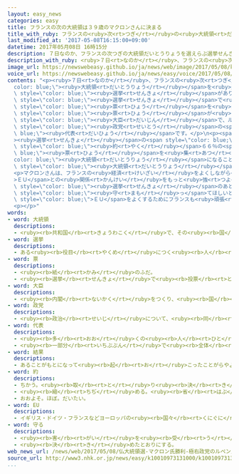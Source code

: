 ```yaml
---
layout: easy_news
categories: easy
title: フランスの次の大統領は３９歳のマクロンさんに決まる
title_with_ruby: フランスの<ruby>次<rt>つぎ</rt></ruby>の<ruby>大統領<rt>だいとうりょう</rt></ruby>は３９<ruby>歳<rt>さい</rt></ruby>のマクロンさんに<ruby>決<rt>き</rt></ruby>まる
last_modified_at: '2017-05-08T16:15:00+09:00'
datetime: 2017年05月08日 16時15分
description: ７日なのか、フランスの次つぎの大統領だいとうりょうを選えらぶ選挙せんきょがありました。
description_with_ruby: <ruby>７日<rt>なのか</rt></ruby>、フランスの<ruby>次<rt>つぎ</rt></ruby>の<ruby>大統領<rt>だいとうりょう</rt></ruby>を<ruby>選<rt>えら</rt></ruby>ぶ<ruby>選挙<rt>せんきょ</rt></ruby>がありました。
image_url: https://newswebeasy.github.io/ja/news/web/image/2017/05/08/k10010973131000.jpg
voice_url: https://newswebeasy.github.io/ja/news/easy/voice/2017/05/08/k10010973131000.mp3
contents: "<p><ruby>７日<rt>なのか</rt></ruby>、フランスの<ruby>次<rt>つぎ</rt></ruby>の<span style=\"\
  color: blue;\"><ruby>大統領<rt>だいとうりょう</rt></ruby></span>を<ruby>選<rt>えら</rt></ruby>ぶ<span\
  \ style=\"color: blue;\"><ruby>選挙<rt>せんきょ</rt></ruby></span>がありました。４<ruby>月<rt>がつ</rt></ruby>の<span\
  \ style=\"color: blue;\"><ruby>選挙<rt>せんきょ</rt></ruby></span>で<ruby>半分<rt>はんぶん</rt></ruby><ruby>以上<rt>いじょう</rt></ruby>の<span\
  \ style=\"color: blue;\"><ruby>票<rt>ひょう</rt></ruby></span>を<ruby>集<rt>あつ</rt></ruby>めた<ruby>人<rt>ひと</rt></ruby>がいなかったため、このとき１<ruby>番<rt>ばん</rt></ruby><span\
  \ style=\"color: blue;\"><ruby>票<rt>ひょう</rt></ruby></span>が<ruby>多<rt>おお</rt></ruby>かったマクロンさんと、２<ruby>番目<rt>ばんめ</rt></ruby>のルペンさんの<ruby>２人<rt>ふたり</rt></ruby>から<ruby>選<rt>えら</rt></ruby>びました。マクロンさんは<ruby>前<rt>まえ</rt></ruby>の<ruby>経済<rt>けいざい</rt></ruby><span\
  \ style=\"color: blue;\"><ruby>大臣<rt>だいじん</rt></ruby></span>で、ルペンさんは<ruby>国民<rt>こくみん</rt></ruby><ruby>戦線<rt>せんせん</rt></ruby>という<span\
  \ style=\"color: blue;\"><ruby>政党<rt>せいとう</rt></ruby></span>の<span style=\"color:\
  \ blue;\"><ruby>代表<rt>だいひょう</rt></ruby></span>です。</p>\n<p><span style=\"color: blue;\"\
  ><ruby>選挙<rt>せんきょ</rt></ruby></span>の<span style=\"color: blue;\"><ruby>結果<rt>けっか</rt></ruby></span>、マクロンさんが<span\
  \ style=\"color: blue;\"><ruby>約<rt>やく</rt></ruby></span>６６％の<span style=\"color:\
  \ blue;\"><ruby>票<rt>ひょう</rt></ruby></span>を<ruby>集<rt>あつ</rt></ruby>めて、<span style=\"\
  color: blue;\"><ruby>大統領<rt>だいとうりょう</rt></ruby></span>になることが<ruby>決<rt>き</rt></ruby>まりました。マクロンさんは、<ruby>今<rt>いま</rt></ruby>までのフランスの<span\
  \ style=\"color: blue;\"><ruby>大統領<rt>だいとうりょう</rt></ruby></span>の<ruby>中<rt>なか</rt></ruby>で１<ruby>番<rt>ばん</rt></ruby><ruby>若<rt>わか</rt></ruby>い３９<ruby>歳<rt>さい</rt></ruby>です。</p>\n\
  <p>マクロンさんは、フランスの<ruby>経済<rt>けいざい</rt></ruby>をよくしながら<span style=\"color: blue;\"\
  >ＥＵ</span>との<ruby>関係<rt>かんけい</rt></ruby>をもっと<ruby>強<rt>つよ</rt></ruby>くしたいと<ruby>考<rt>かんが</rt></ruby>えています。<span\
  \ style=\"color: blue;\"><ruby>選挙<rt>せんきょ</rt></ruby></span>のあと、マクロンさんは「<ruby>世界<rt>せかい</rt></ruby>はフランスに<ruby>自由<rt>じゆう</rt></ruby>を<span\
  \ style=\"color: blue;\"><ruby>守<rt>まも</rt></ruby>っ</span>てほしいと<ruby>思<rt>おも</rt></ruby>っています。<span\
  \ style=\"color: blue;\">ＥＵ</span>をよくするためにフランスも<ruby>頑張<rt>がんば</rt></ruby>らなければなりません」と<ruby>言<rt>い</rt></ruby>いました。</p>\n\
  <p></p>"
words:
- word: 大統領
  descriptions:
  - <ruby><rb>共和国</rb><rt>きょうわこく</rt></ruby>で、その<ruby><rb>国</rb><rt>くに</rt></ruby>を<ruby><rb>代表</rb><rt>だいひょう</rt></ruby>する<ruby><rb>人</rb><rt>ひと</rt></ruby>。
- word: 選挙
  descriptions:
  - ある<ruby><rb>役目</rb><rt>やくめ</rt></ruby>につく<ruby><rb>人</rb><rt>ひと</rt></ruby>を、<ruby><rb>大勢</rb><rt>おおぜい</rt></ruby>の<ruby><rb>中</rb><rt>なか</rt></ruby>から<ruby><rb>選</rb><rt>えら</rt></ruby>ぶこと。
- word: 票
  descriptions:
  - <ruby><rb>紙</rb><rt>かみ</rt></ruby>のふだ。
  - <ruby><rb>選挙</rb><rt>せんきょ</rt></ruby>で<ruby><rb>投票</rb><rt>とうひょう</rt></ruby>した<ruby><rb>紙</rb><rt>かみ</rt></ruby>。<ruby><rb>投票用紙</rb><rt>とうひょうようし</rt></ruby>。また、その<ruby><rb>紙</rb><rt>かみ</rt></ruby>を<ruby><rb>数</rb><rt>かぞ</rt></ruby>えることば。
- word: 大臣
  descriptions:
  - <ruby><rb>内閣</rb><rt>ないかく</rt></ruby>をつくり、<ruby><rb>国</rb><rt>くに</rt></ruby>の<ruby><rb>政治</rb><rt>せいじ</rt></ruby>で、もっとも<ruby><rb>責任</rb><rt>せきにん</rt></ruby>のある<ruby><rb>人</rb><rt>ひと</rt></ruby>。<ruby><rb>総理大臣</rb><rt>そうりだいじん</rt></ruby>と<ruby><rb>国務大臣</rb><rt>こくむだいじん</rt></ruby>とがある。
- word: 政党
  descriptions:
  - <ruby><rb>政治</rb><rt>せいじ</rt></ruby>について、<ruby><rb>同</rb><rt>おな</rt></ruby>じ<ruby><rb>考</rb><rt>かんが</rt></ruby>えを<ruby><rb>持</rb><rt>も</rt></ruby>つ<ruby><rb>人</rb><rt>ひと</rt></ruby>たちが<ruby><rb>集</rb><rt>あつ</rt></ruby>まって<ruby><rb>作</rb><rt>つく</rt></ruby>った<ruby><rb>団体</rb><rt>だんたい</rt></ruby>。
- word: 代表
  descriptions:
  - <ruby><rb>多</rb><rt>おお</rt></ruby>くの<ruby><rb>人</rb><rt>ひと</rt></ruby>に<ruby><rb>代</rb><rt>か</rt></ruby>わって<ruby><rb>何</rb><rt>なに</rt></ruby>かをすること。また、その<ruby><rb>人</rb><rt>ひと</rt></ruby>。
  - <ruby><rb>一部分</rb><rt>いちぶぶん</rt></ruby>で<ruby><rb>全体</rb><rt>ぜんたい</rt></ruby>の<ruby><rb>特色</rb><rt>とくしょく</rt></ruby>を<ruby><rb>表</rb><rt>あらわ</rt></ruby>すこと。また、そのもの。
- word: 結果
  descriptions:
  - あることがもとになって<ruby><rb>起</rb><rt>お</rt></ruby>こったことがらやようす。
- word: 約
  descriptions:
  - ちかう。<ruby><rb>取</rb><rt>と</rt></ruby>り<ruby><rb>決</rb><rt>き</rt></ruby>める。
  - <ruby><rb>縮</rb><rt>ちぢ</rt></ruby>める。<ruby><rb>省</rb><rt>はぶ</rt></ruby>く。<ruby><rb>簡単</rb><rt>かんたん</rt></ruby>にする。
  - おおよそ。ほぼ。だいたい。
- word: EU
  descriptions:
  - イギリス・ドイツ・フランスなどヨーロッパの<ruby><rb>国々</rb><rt>くにぐに</rt></ruby>が、<ruby><rb>共同</rb><rt>きょうどう</rt></ruby>で<ruby><rb>国</rb><rt>くに</rt></ruby>の<ruby><rb>安全</rb><rt>あんぜん</rt></ruby>をはかったり<ruby><rb>経済</rb><rt>けいざい</rt></ruby>を<ruby><rb>運営</rb><rt>うんえい</rt></ruby>したりしようとする<ruby><rb>組織</rb><rt>そしき</rt></ruby>。
- word: 守る
  descriptions:
  - <ruby><rb>害</rb><rt>がい</rt></ruby>を<ruby><rb>受</rb><rt>う</rt></ruby>けないように、<ruby><rb>防</rb><rt>ふせ</rt></ruby>ぐ。
  - <ruby><rb>決</rb><rt>き</rt></ruby>めたとおりにする。
web_news_url: /news/web/2017/05/08/仏大統領選-マクロン氏勝利-極右政党のルペン氏破る/
source_url: http://www3.nhk.or.jp/news/easy/k10010973131000/k10010973131000.html
...
```

